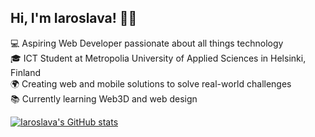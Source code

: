 ## Hi, I'm Iaroslava! 👩‍💻

💻 Aspiring Web Developer passionate about all things technology<br/>
🎓 ICT Student at Metropolia University of Applied Sciences in Helsinki, Finland <br/>
🌍 Creating web and mobile solutions to solve real-world challenges<br/>
📚 Currently learning Web3D and web design<br/>

[![Iaroslava's GitHub stats](https://github-readme-stats.vercel.app/api?username=iaroslavagoncharova&count_private=true&show_icons=true&theme=discord_old_blurple&hide_rank=true)](https://github.com/anuraghazra/github-readme-stats)

